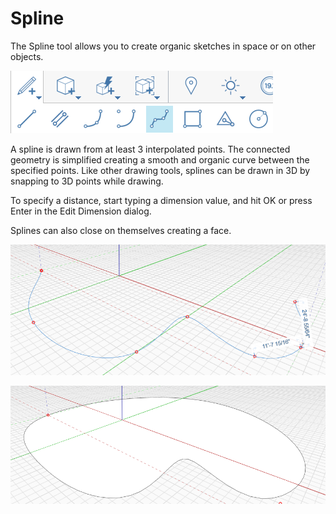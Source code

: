 # Spline

The Spline tool allows you to create organic sketches in space or on other objects.

![](../.gitbook/assets/spline.png)

A spline is drawn from at least 3 interpolated points. The connected geometry is simplified creating a smooth and organic curve between the specified points. Like other drawing tools, splines can be drawn in 3D by snapping to 3D points while drawing.

To specify a distance, start typing a dimension value, and hit OK or press Enter in the Edit Dimension dialog.

Splines can also close on themselves creating a face.

![](../.gitbook/assets/spline2.png)

![](../.gitbook/assets/spline3.png)

